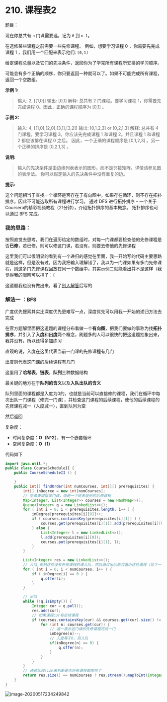 # 210. 课程表2

题目：

现在你总共有 `n` 门课需要选，记为 `0` 到 `n-1`。

在选修某些课程之前需要一些先修课程。 例如，想要学习课程 0 ，你需要先完成课程 1 ，我们用一个匹配来表示他们: `[0,1]`

给定课程总量以及它们的先决条件，返回你为了学完所有课程所安排的学习顺序。

可能会有多个正确的顺序，你只要返回一种就可以了。如果不可能完成所有课程，返回一个空数组。

**示例 1:**

> 输入: 2, [[1,0]] 
> 输出: [0,1]
> 解释: 总共有 2 门课程。要学习课程 1，你需要先完成课程 0。因此，正确的课程顺序为 [0,1] 。

**示例 2:**

> 输入: 4, [[1,0],[2,0],[3,1],[3,2]]
> 输出: [0,1,2,3] or [0,2,1,3]
> 解释: 总共有 4 门课程。要学习课程 3，你应该先完成课程 1 和课程 2。并且课程 1 和课程 2 都应该排在课程 0 之后。
>      因此，一个正确的课程顺序是 [0,1,2,3] 。另一个正确的排序是 [0,2,1,3] 。

**说明:**

> 输入的先决条件是由边缘列表表示的图形，而不是邻接矩阵。详情请参见图的表示法。
> 你可以假定输入的先决条件中没有重复的边。

**提示:**

这个问题相当于查找一个循环是否存在于有向图中。如果存在循环，则不存在拓扑排序，因此不可能选取所有课程进行学习。
通过 DFS 进行拓扑排序 - 一个关于Coursera的精彩视频教程（21分钟），介绍拓扑排序的基本概念。
拓扑排序也可以通过 BFS 完成。



### 我的思路：

按照直觉去思考，我们在遍历给定的数组时，对每一门课都要检查他的先修课程是否**已修**，若已修，则可以修这门课，若没有，则要去修他的先修课程

这里我们可以很明显的看到有一个递归的感觉在里面，我一开始写的代码主要思路就是这样，但是没有过，因为我把输入理解错了，我以为一门课如果有多门先修课程，则这多门先修课程回放在同一个数组中，其实示例二就能看出并不是这样（我觉得我的眼睛可以捐了：(

这道题我也没有做出来，看了[别人解答](https://leetcode-cn.com/problems/course-schedule-ii/solution/bao-mu-shi-ti-jie-tuo-bu-pai-xu-si-lu-zen-yao-yi-2/)后写的

### 解法一 ：BFS

广度优先搜索其实比深度优先更难写一点，深度优先可以用我一开始的递归方法去完成

在官方题解里面把这道题的课程分布看做一个**有向图**，把我们要做的事称为找**拓扑排序**，并引入了**入度**和**出度**两个概念，刷题多的人可以很快的把这道题抽象出来，我并没有，所以还得多加练习

直观的说，入度在这里代表当前一门课的先修课程有几门

出度则代表这门课的后续课程有几门

这里用了**哈希表**，**链表**，**队列**三种数据结构

最关键的地方在于**队列的含义**以及**入队出队的含义**

队列里面的课程都是入度为0的，也就是当前可以直接修的课程，我们在循环中每次出队一门课程（修完一门课），并检查这门课程的后续课程，使他的后续课程的先修课程减一（入度减一），直到队列为空

然后返回

复杂度：

- 时间复杂度：**O（N^2）**，有一个嵌套循环
- 空间复杂度：**O（1）**



代码如下

```java
import java.util.*;
public class CourseScheduleII {
    public CourseScheduleII () {

    }
    public int[] findOrder(int numCourses, int[][] prerequisites) {
        int[] inDegree = new int[numCourses];
        // 哈希表键指某门课，值是一个链表装他的后修课程
        Map<Integer, List<Integer>> courses = new HashMap<>();
        Queue<Integer> q = new LinkedList<>();
        for ( int i = 0; i < prerequisites.length; i++ ) {
            inDegree[prerequisites[i][0]]++;
            if ( courses.containsKey(prerequisites[i][1]) ) {
                courses.get(prerequisites[i][1]).add(prerequisites[i][0]);
            } else {
                List<Integer> l = new LinkedList<>();
                l.add(prerequisites[i][0]);
                courses.put(prerequisites[i][1], l);
            }
        }

        List<Integer> res = new LinkedList<>();
        // 入队,先把这些没有先修课程的课入队，然后通过出队依次遍历这些课程（见下一个循环）
        for ( int i = 0; i < numCourses; i++ ) {
            if ( inDegree[i] == 0 ) {
                q.offer(i);
            }
        }

        // 出队
        while (!q.isEmpty()) {
            Integer cur = q.poll();
            res.add(cur);
            // 如果课程cur有后续课程
            if (courses.containsKey(cur) && courses.get(cur).size() != 0) {
                for (int n: courses.get(cur)) {
                    // 减一表示这门课的先修课程完成一门
                    inDegree[n]--;
                    // 入度等于0，则入队
                    if(inDegree[n] == 0) {
                        q.offer(n);
                    }
                }
            }
        }
        // 通过比较size来判断是否所有课程都修完了
        return res.size() == numCourses ? res.stream().mapToInt(Integer::valueOf).toArray() : new int[0];
    }
}
```

![image-20200517234249842](C:\Users\chen\AppData\Roaming\Typora\typora-user-images\image-20200517234249842.png)

